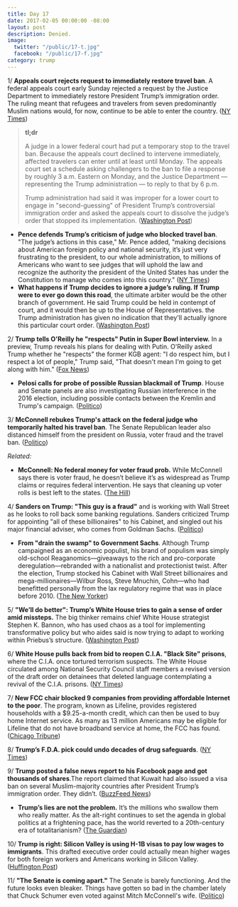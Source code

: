 ```yaml
---
title: Day 17
date: 2017-02-05 00:00:00 -08:00
layout: post
description: Denied.
image:
  twitter: "/public/17-t.jpg"
  facebook: "/public/17-f.jpg"
category: trump
---
```


1/ **Appeals court rejects request to immediately restore travel ban**. A federal appeals court early Sunday rejected a request by the Justice Department to immediately restore President Trump’s immigration order. The ruling meant that refugees and travelers from seven predominantly Muslim nations would, for now, continue to be able to enter the country. ([NY Times](https://www.nytimes.com/2017/02/04/us/politics/visa-ban-trump-judge-james-robart.html))

> **tl;dr**
>
> A judge in a lower federal court had put a temporary stop to the travel ban. Because the appeals court declined to intervene immediately, affected travelers can enter until at least until Monday. The appeals court set a schedule asking challengers to the ban to file a response by roughly 3 a.m. Eastern on Monday, and the Justice Department — representing the Trump administration — to reply to that by 6 p.m.
>
> Trump administration had said it was improper for a lower court to engage in "second-guessing" of President Trump’s controversial immigration order and asked the appeals court to dissolve the judge’s order that stopped its implementation. ([Washington Post](https://www.washingtonpost.com/politics/trump-administration-appeals-to-restore-travel-ban-says-earlier-ruling-was-second-guessing-the-president/2017/02/05/6fcdbb5a-eb4c-11e6-80c2-30e57e57e05d_story.html))

* **Pence defends Trump’s criticism of judge who blocked travel ban**. "The judge’s actions in this case," Mr. Pence added, "making decisions about American foreign policy and national security, it’s just very frustrating to the president, to our whole administration, to millions of Americans who want to see judges that will uphold the law and recognize the authority the president of the United States has under the Constitution to manage who comes into this country." ([NY Times](https://www.nytimes.com/2017/02/05/us/politics/donald-trump-mike-pence-travel-ban-judge.html))
* **What happens if Trump decides to ignore a judge’s ruling. If Trump were to ever go down this road**, the ultimate arbiter would be the other branch of government. He said Trump could be held in contempt of court, and it would then be up to the House of Representatives. the Trump administration has given no indication that they'll actually ignore this particular court order. ([Washington Post](https://www.washingtonpost.com/news/the-fix/wp/2017/02/05/constitutional-crisis-what-happens-if-trump-decides-to-ignore-a-judge/))

2/ **Trump tells O'Reilly he "respects" Putin in Super Bowl interview.** In a preview, Trump reveals his plans for dealing with Putin. O'Reilly asked Trump whether he "respects" the former KGB agent: "I do respect him, but I respect a lot of people," Trump said, "That doesn't mean I'm going to get along with him." ([Fox News](http://insider.foxnews.com/2017/02/04/preview-bill-oreilly-donald-trump-super-bowl-interview))

* **Pelosi calls for probe of possible Russian blackmail of Trump**. House and Senate panels are also investigating Russian interference in the 2016 election, including possible contacts between the Kremlin and Trump's campaign. ([Politico](http://www.politico.com/story/2017/02/pelosi-trump-russia-234664))

3/ **McConnell rebukes Trump's attack on the federal judge who temporarily halted his travel ban**. The Senate Republican leader also distanced himself from the president on Russia, voter fraud and the travel ban. ([Politico](http://www.politico.com/story/2017/02/mcconnell-rebukes-trump-judge-attack-234660))

_Related:_ 

* **McConnell: No federal money for voter fraud prob.** While McConnell says there is voter fraud, he doesn’t believe it’s as widespread as Trump claims or requires federal intervention. He says that cleaning up voter rolls is best left to the states. ([The Hill](http://thehill.com/homenews/senate/317963-mcconnell-no-federal-money-for-voter-fraud-probe))


4/ **Sanders on Trump: "This guy is a fraud"** and is working with Wall Street as he looks to roll back some banking regulations. Sanders criticized Trump for appointing "all of these billionaires" to his Cabinet, and singled out his major financial adviser, who comes from Goldman Sachs. ([Politico](http://www.politico.com/story/2017/02/sanders-trump-is-a-fraud-234662))

* **From "drain the swamp" to Government Sachs**. Although Trump campaigned as an economic populist, his brand of populism was simply old-school Reaganomics—giveaways to the rich and pro-corporate deregulation—rebranded with a nationalist and protectionist twist. After the election, Trump stocked his Cabinet with Wall Street billionaires and mega-millionaires—Wilbur Ross, Steve Mnuchin, Cohn—who had benefitted personally from the lax regulatory regime that was in place before 2010. ([The New Yorker](http://www.newyorker.com/news/john-cassidy/from-drain-the-swamp-to-government-sachs))

5/ **"We’ll do better": Trump’s White House tries to gain a sense of order amid missteps.** The big thinker remains chief White House strategist Stephen K. Bannon, who has used chaos as a tool for implementing transformative policy but who aides said is now trying to adapt to working within Priebus’s structure. ([Washington Post](https://www.washingtonpost.com/politics/well-do-better-trumps-white-house-tries-to-gain-a-sense-of-order-amid-missteps/2017/02/04/8351bdb0-ea53-11e6-bf6f-301b6b443624_story.html))

6/ **White House pulls back from bid to reopen C.I.A. "Black Site" prisons**, where the C.I.A. once tortured terrorism suspects. The White House circulated among National Security Council staff members a revised version of the draft order on detainees that deleted language contemplating a revival of the C.I.A. prisons. ([NY Times](https://www.nytimes.com/2017/02/04/us/politics/black-site-prisons-cia-terrorist.html))

7/ **New FCC chair blocked 9 companies from providing affordable Internet to the poor**. The program, known as Lifeline, provides registered households with a $9.25-a-month credit, which can then be used to buy home Internet service. As many as 13 million Americans may be eligible for Lifeline that do not have broadband service at home, the FCC has found. ([Chicago Tribune](http://www.chicagotribune.com/bluesky/technology/ct-fcc-chair-internet-poor-20170203-story.html))

8/ **Trump’s F.D.A. pick could undo decades of drug safeguards**. ([NY Times](https://www.nytimes.com/2017/02/05/health/with-fda-vacancy-trump-sees-chance-to-speed-drugs-to-the-market.html))

9/ **Trump posted a false news report to his Facebook page and got thousands of shares**.The report claimed that Kuwait had also issued a visa ban on several Muslim-majority countries after President Trump’s immigration order. They didn’t. ([BuzzFeed News](https://www.buzzfeed.com/davidmack/trump-posted-a-false-news-report-to-his-facebook-page))

* **Trump’s lies are not the problem.** It’s the millions who swallow them who really matter. As the alt-right continues to set the agenda in global politics at a frightening pace, has the world reverted to a 20th-century era of totalitarianism? ([The Guardian](https://www.theguardian.com/commentisfree/2017/feb/05/donald-trump-lies-belief-totalitarianism))

10/ **Trump is right: Silicon Valley is using H-1B visas to pay low wages to immigrants**. This drafted executive order could actually mean higher wages for both foreign workers and Americans working in Silicon Valley. ([Huffington Post](http://www.huffingtonpost.com/entry/trump-h-1b_us_5890d86ce4b0522c7d3d84af))

11/ **"The Senate is coming apart."** The Senate is barely functioning. And the future looks even bleaker. Things have gotten so bad in the chamber lately that Chuck Schumer even voted against Mitch McConnell's wife. ([Politico](http://www.politico.com/story/2017/02/senate-outlook-battles-threats-nuclear-options-234622))

